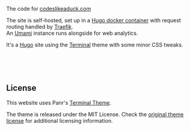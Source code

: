 The code for [codeslikeaduck.com](https://www.codeslikeaduck.com)

The site is self-hosted, set up in a [Hugo docker container](https://github.com/klakegg/docker-hugo#readme) with request routing handled by [Traefik](https://github.com/traefik/traefik#readme).</br>
An [Umami](https://github.com/mikecao/umami#readme) instance runs alongside for web analytics.

It's a [Hugo](https://gohugo.io/) site using the [Terminal](https://github.com/panr/hugo-theme-terminal) theme with some minor CSS tweaks.

<br />
<br />
<br />

## License

This website uses Panr's [Terminal Theme](https://github.com/panr/hugo-theme-terminal).

The theme is released under the MIT License. Check the [original theme license](https://github.com/trev-dev/hugo-theme-terminal/blob/master/LICENSE.md) for additional licensing information.
